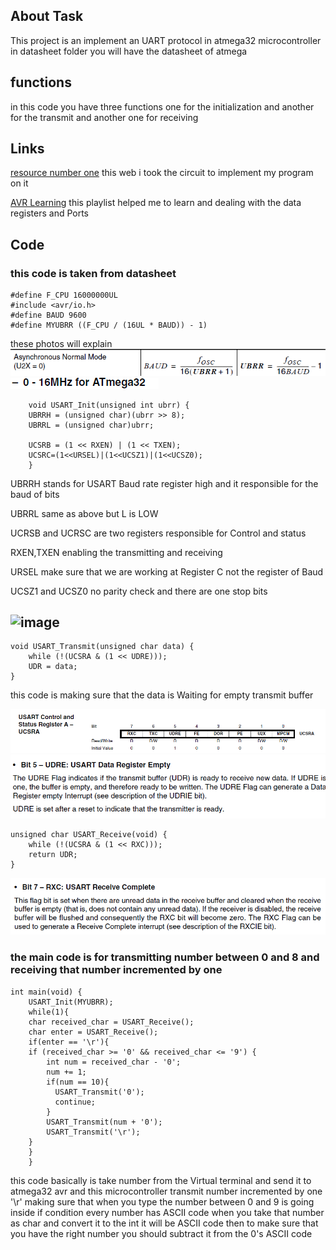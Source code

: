 ## About Task

This project is an implement an UART protocol in atmega32 microcontroller
in datasheet folder you will have the datasheet of atmega 

## functions
in this code you have three functions one for the initialization and another for the transmit and another one for receiving

## Links
[resource number one]("https://aki-technical.blogspot.com/2020/09/atmega32-avr-universal-asynchronous.html")
this web i took the circuit to implement my program on it

[AVR Learning]("https://www.youtube.com/playlist?list=PLhx4zaYkEjI8C2N7DgIn8Ce75qM0jb1nY") 
this playlist helped me to learn and dealing with the data registers and Ports 

## Code
### this code is taken from  datasheet
```
#define F_CPU 16000000UL
#include <avr/io.h>
#define BAUD 9600
#define MYUBRR ((F_CPU / (16UL * BAUD)) - 1)
```
these photos will explain
![image](UBRR%20eqn.png)
![image](frequency.png)

```
    void USART_Init(unsigned int ubrr) {
	UBRRH = (unsigned char)(ubrr >> 8); 
	UBRRL = (unsigned char)ubrr;

	UCSRB = (1 << RXEN) | (1 << TXEN);  
	UCSRC=(1<<URSEL)|(1<<UCSZ1)|(1<<UCSZ0);
    }
```
UBRRH stands for USART Baud rate register high and it responsible for the baud of bits

UBRRL same as above but L is LOW

UCRSB and UCRSC are two registers responsible for Control and status

RXEN,TXEN enabling the transmitting and receiving

URSEL make sure that we are working at Register C not the register of Baud

UCSZ1 and UCSZ0 no parity check and there are one stop bits

![image](Screenshot%202025-08-04%20210639.png)
---------------------------------------------
```
void USART_Transmit(unsigned char data) {
	while (!(UCSRA & (1 << UDRE)));
	UDR = data;
}
```
this code is making sure that the data is Waiting for empty transmit buffer

![image](UCSRA.png)
![image](UDRE.png)

```
unsigned char USART_Receive(void) {
	while (!(UCSRA & (1 << RXC)));
	return UDR;
}
```
![image](RXC.png)

### the main code is for transmitting  number between 0 and 8 and receiving that number incremented by one

```
int main(void) {
	USART_Init(MYUBRR);
    while(1){
	char received_char = USART_Receive();
	char enter = USART_Receive();
	if(enter == '\r'){  
	if (received_char >= '0' && received_char <= '9') {
		int num = received_char - '0';  
		num += 1;
		if(num == 10){
		  USART_Transmit('0');
		  continue;
		}                      
		USART_Transmit(num + '0');
		USART_Transmit('\r');      
	}
	}
	}
```
this code basically is take number from the Virtual terminal and send it to atmega32 avr and this microcontroller transmit number incremented by one
'\r' making sure that when you type the number between 0 and 9 is going inside if condition
every number has ASCII code when you take that number as char and convert it to the int it will be ASCII code then to make sure that you have the right number you should subtract it from the 0's ASCII code 

